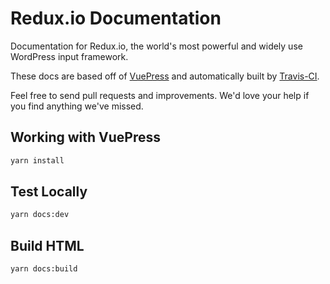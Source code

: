 # Redux.io Documentation

Documentation for Redux.io, the world's most powerful and widely use WordPress input framework.

These docs are based off of [VuePress](https://vuepress.vuejs.org/) and automatically built by [Travis-CI](https://travis-ci.org).

Feel free to send pull requests and improvements. We'd love your help if you find anything we've missed.

## Working with VuePress

```bash
yarn install
```

## Test Locally
```bash
yarn docs:dev
```

## Build HTML
```bash
yarn docs:build
```